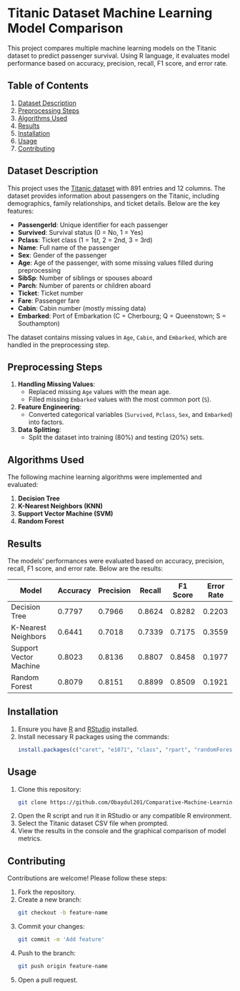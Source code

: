 # Titanic Dataset Machine Learning Model Comparison

This project compares multiple machine learning models on the Titanic dataset to predict passenger survival. Using R language, it evaluates model performance based on accuracy, precision, recall, F1 score, and error rate.

## Table of Contents
1. [Dataset Description](#dataset-description)
2. [Preprocessing Steps](#preprocessing-steps)
3. [Algorithms Used](#algorithms-used)
4. [Results](#results)
5. [Installation](#installation)
6. [Usage](#usage)
7. [Contributing](#contributing)

## Dataset Description
This project uses the [Titanic dataset](https://www.kaggle.com/c/titanic/data) with 891 entries and 12 columns. The dataset provides information about passengers on the Titanic, including demographics, family relationships, and ticket details. Below are the key features:

- **PassengerId**: Unique identifier for each passenger
- **Survived**: Survival status (0 = No, 1 = Yes)
- **Pclass**: Ticket class (1 = 1st, 2 = 2nd, 3 = 3rd)
- **Name**: Full name of the passenger
- **Sex**: Gender of the passenger
- **Age**: Age of the passenger, with some missing values filled during preprocessing
- **SibSp**: Number of siblings or spouses aboard
- **Parch**: Number of parents or children aboard
- **Ticket**: Ticket number
- **Fare**: Passenger fare
- **Cabin**: Cabin number (mostly missing data)
- **Embarked**: Port of Embarkation (C = Cherbourg; Q = Queenstown; S = Southampton)

The dataset contains missing values in `Age`, `Cabin`, and `Embarked`, which are handled in the preprocessing step.

## Preprocessing Steps
1. **Handling Missing Values**:
   - Replaced missing `Age` values with the mean age.
   - Filled missing `Embarked` values with the most common port (`S`).
2. **Feature Engineering**:
   - Converted categorical variables (`Survived`, `Pclass`, `Sex`, and `Embarked`) into factors.
3. **Data Splitting**:
   - Split the dataset into training (80%) and testing (20%) sets.

## Algorithms Used
The following machine learning algorithms were implemented and evaluated:
1. **Decision Tree**
2. **K-Nearest Neighbors (KNN)**
3. **Support Vector Machine (SVM)**
4. **Random Forest**

## Results
The models' performances were evaluated based on accuracy, precision, recall, F1 score, and error rate. Below are the results:

| Model                  | Accuracy | Precision | Recall  | F1 Score | Error Rate |
|------------------------|----------|-----------|---------|----------|------------|
| Decision Tree          | 0.7797   | 0.7966    | 0.8624  | 0.8282   | 0.2203     |
| K-Nearest Neighbors    | 0.6441   | 0.7018    | 0.7339  | 0.7175   | 0.3559     |
| Support Vector Machine | 0.8023   | 0.8136    | 0.8807  | 0.8458   | 0.1977     |
| Random Forest          | 0.8079   | 0.8151    | 0.8899  | 0.8509   | 0.1921     |

## Installation
1. Ensure you have [R](https://cran.r-project.org/) and [RStudio](https://www.rstudio.com/) installed.
2. Install necessary R packages using the commands:
   ```R
   install.packages(c("caret", "e1071", "class", "rpart", "randomForest", "reshape2", "ggplot2", "dplyr"))
   ```

## Usage
1. Clone this repository:
   ```bash
   git clone https://github.com/Obaydul201/Comparative-Machine-Learning-Algorithms-Using-Titanic-Dataset.git
   ```
2. Open the R script and run it in RStudio or any compatible R environment.
3. Select the Titanic dataset CSV file when prompted.
4. View the results in the console and the graphical comparison of model metrics.

## Contributing
Contributions are welcome! Please follow these steps:
1. Fork the repository.
2. Create a new branch:
   ```bash
   git checkout -b feature-name
   ```
3. Commit your changes:
   ```bash
   git commit -m 'Add feature'
   ```
4. Push to the branch:
   ```bash
   git push origin feature-name
   ```
5. Open a pull request.